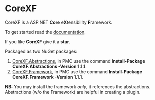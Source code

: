 # CoreXF
CoreXF is a ASP.NET **Core** e**X**tensibility **F**ramework. 

To get started read the [documentation](https://code-solidi.github.io/CoreXF/).

If you like **CoreXF** give it a **star**.

Packaged as two NuGet packages: 
1. [CoreXF.Abstractions](https://www.nuget.org/packages/CoreXF.Abstractions/), in PMC use the command **Install-Package CoreXF.Abstractions -Version 1.1.1**.
2. [CoreXF.Framework](https://www.nuget.org/packages/CoreXF.Framework/), in PMC use the command **Install-Package CoreXF.Framework -Version 1.1.1**.

**NB:** You may install the framework *only*, it references the abstractions. Abstractions (w/o the Framework) are helpful in creating a plugin.
